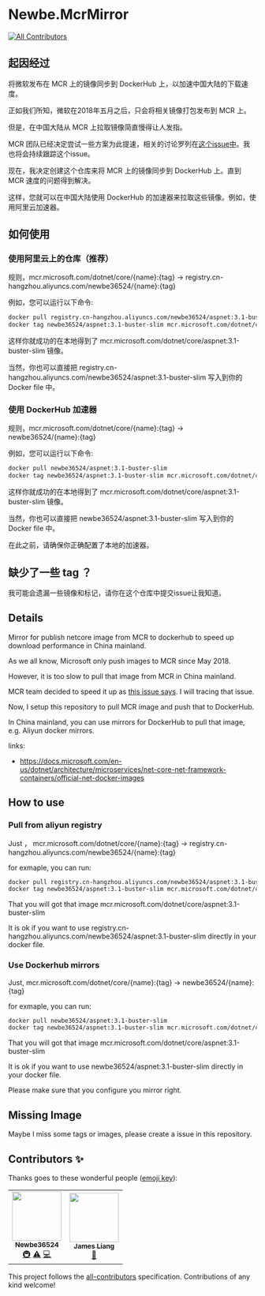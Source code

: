 # Newbe.McrMirror
<!-- ALL-CONTRIBUTORS-BADGE:START - Do not remove or modify this section -->
[![All Contributors](https://img.shields.io/badge/all_contributors-2-orange.svg?style=flat-square)](#contributors-)
<!-- ALL-CONTRIBUTORS-BADGE:END -->

## 起因经过

将微软发布在 MCR 上的镜像同步到 DockerHub 上，以加速中国大陆的下载速度。

正如我们所知，微软在2018年五月之后，只会将相关镜像打包发布到 MCR 上。

但是，在中国大陆从 MCR 上拉取镜像简直慢得让人发指。

MCR 团队已经决定尝试一些方案为此提速，相关的讨论罗列在[这个issue中](https://github.com/microsoft/containerregistry/issues/7)。我也将会持续跟踪这个issue。

现在，我决定创建这个仓库来将 MCR 上的镜像同步到 DockerHub 上。直到 MCR 速度的问题得到解决。

这样，您就可以在中国大陆使用 DockerHub 的加速器来拉取这些镜像。例如，使用阿里云加速器。

## 如何使用

### 使用阿里云上的仓库（推荐）

规则，mcr.microsoft.com/dotnet/core/{name}:{tag} ->  registry.cn-hangzhou.aliyuncs.com/newbe36524/{name}:{tag}

例如，您可以运行以下命令:

```bash
docker pull registry.cn-hangzhou.aliyuncs.com/newbe36524/aspnet:3.1-buster-slim
docker tag newbe36524/aspnet:3.1-buster-slim mcr.microsoft.com/dotnet/core/aspnet:3.1-buster-slim
```

这样你就成功的在本地得到了 mcr.microsoft.com/dotnet/core/aspnet:3.1-buster-slim 镜像。

当然，你也可以直接把 registry.cn-hangzhou.aliyuncs.com/newbe36524/aspnet:3.1-buster-slim 写入到你的 Docker file 中。

### 使用 DockerHub 加速器

规则，mcr.microsoft.com/dotnet/core/{name}:{tag} -> newbe36524/{name}:{tag}

例如，您可以运行以下命令:

```bash
docker pull newbe36524/aspnet:3.1-buster-slim
docker tag newbe36524/aspnet:3.1-buster-slim mcr.microsoft.com/dotnet/core/aspnet:3.1-buster-slim
```

这样你就成功的在本地得到了 mcr.microsoft.com/dotnet/core/aspnet:3.1-buster-slim 镜像。

当然，你也可以直接把 newbe36524/aspnet:3.1-buster-slim 写入到你的 Docker file 中。

在此之前，请确保你正确配置了本地的加速器。

## 缺少了一些 tag ？

我可能会遗漏一些镜像和标记，请你在这个仓库中提交issue让我知道。

## Details

Mirror for publish netcore image from MCR to dockerhub to speed up download performance in China mainland.

As we all know, Microsoft only push images to MCR since May 2018. 

However, it is too slow to pull that image from MCR in China mainland.

MCR team decided to speed it up as [this issue says](https://github.com/microsoft/containerregistry/issues/7). I will tracing that issue.

Now, I setup this repository to pull MCR image and push that to DockerHub. 

In China mainland, you can use mirrors for DockerHub to pull that image, e.g. Aliyun docker mirrors.

links:

- <https://docs.microsoft.com/en-us/dotnet/architecture/microservices/net-core-net-framework-containers/official-net-docker-images>

## How to use

### Pull from aliyun registry

Just ， mcr.microsoft.com/dotnet/core/{name}:{tag} ->  registry.cn-hangzhou.aliyuncs.com/newbe36524/{name}:{tag}

for exmaple, you can run:

```bash
docker pull registry.cn-hangzhou.aliyuncs.com/newbe36524/aspnet:3.1-buster-slim
docker tag newbe36524/aspnet:3.1-buster-slim mcr.microsoft.com/dotnet/core/aspnet:3.1-buster-slim
```

That you will got that image mcr.microsoft.com/dotnet/core/aspnet:3.1-buster-slim

It is ok if you want to use registry.cn-hangzhou.aliyuncs.com/newbe36524/aspnet:3.1-buster-slim directly in your docker file.

### Use Dockerhub mirrors

Just, mcr.microsoft.com/dotnet/core/{name}:{tag} -> newbe36524/{name}:{tag}

for exmaple, you can run:

```bash
docker pull newbe36524/aspnet:3.1-buster-slim
docker tag newbe36524/aspnet:3.1-buster-slim mcr.microsoft.com/dotnet/core/aspnet:3.1-buster-slim
```

That you will got that image mcr.microsoft.com/dotnet/core/aspnet:3.1-buster-slim

It is ok if you want to use newbe36524/aspnet:3.1-buster-slim directly in your docker file.

Please make sure that you configure you mirror right.

## Missing Image

Maybe I miss some tags or images, please create a issue in this repository.


## Contributors ✨

Thanks goes to these wonderful people ([emoji key](https://allcontributors.org/docs/en/emoji-key)):

<!-- ALL-CONTRIBUTORS-LIST:START - Do not remove or modify this section -->
<!-- prettier-ignore-start -->
<!-- markdownlint-disable -->
<table>
  <tr>
    <td align="center"><a href="https://www.newbe.pro"><img src="https://avatars1.githubusercontent.com/u/7685462?v=4" width="100px;" alt=""/><br /><sub><b>Newbe36524</b></sub></a><br /><a href="#infra-newbe36524" title="Infrastructure (Hosting, Build-Tools, etc)">🚇</a> <a href="https://github.com/newbe36524/Newbe.McrMirror/commits?author=newbe36524" title="Tests">⚠️</a> <a href="https://github.com/newbe36524/Newbe.McrMirror/commits?author=newbe36524" title="Code">💻</a></td>
    <td align="center"><a href="https://github.com/LiangZugeng"><img src="https://avatars0.githubusercontent.com/u/20870130?v=4" width="100px;" alt=""/><br /><sub><b>James Liang</b></sub></a><br /><a href="#ideas-LiangZugeng" title="Ideas, Planning, & Feedback">🤔</a></td>
  </tr>
</table>

<!-- markdownlint-enable -->
<!-- prettier-ignore-end -->
<!-- ALL-CONTRIBUTORS-LIST:END -->

This project follows the [all-contributors](https://github.com/all-contributors/all-contributors) specification. Contributions of any kind welcome!